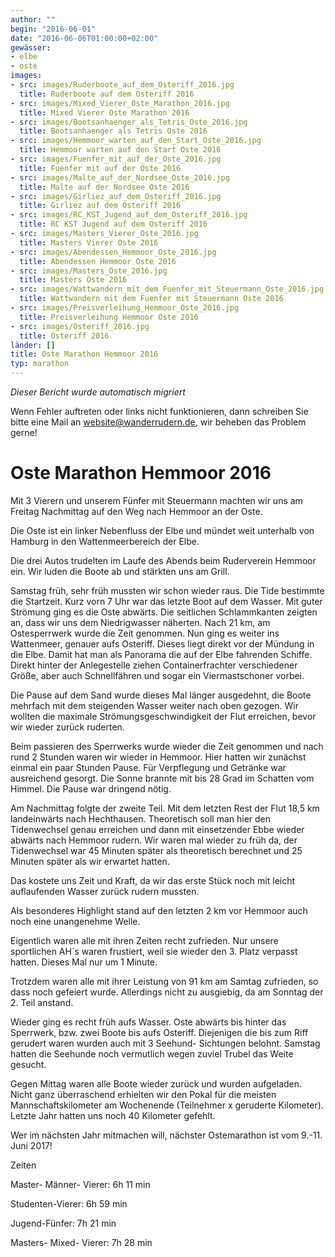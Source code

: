 ```yaml
---
author: ""
begin: "2016-06-01"
date: "2016-06-06T01:00:00+02:00"
gewässer:
- elbe
- oste
images:
- src: images/Ruderboote_auf_dem_Osteriff_2016.jpg
  title: Ruderboote auf dem Osteriff 2016
- src: images/Mixed_Vierer_Oste_Marathon_2016.jpg
  title: Mixed Vierer Oste Marathon 2016
- src: images/Bootsanhaenger_als_Tetris_Oste_2016.jpg
  title: Bootsanhaenger als Tetris Oste 2016
- src: images/Hemmoor_warten_auf_den_Start_Oste_2016.jpg
  title: Hemmoor warten auf den Start Oste 2016
- src: images/Fuenfer_mit_auf_der_Oste_2016.jpg
  title: Fuenfer mit auf der Oste 2016
- src: images/Malte_auf_der_Nordsee_Oste_2016.jpg
  title: Malte auf der Nordsee Oste 2016
- src: images/Girliez_auf_dem_Osteriff_2016.jpg
  title: Girliez auf dem Osteriff 2016
- src: images/RC_KST_Jugend_auf_dem_Osteriff_2016.jpg
  title: RC KST Jugend auf dem Osteriff 2016
- src: images/Masters_Vierer_Oste_2016.jpg
  title: Masters Vierer Oste 2016
- src: images/Abendessen_Hemmoor_Oste_2016.jpg
  title: Abendessen Hemmoor Oste 2016
- src: images/Masters_Oste_2016.jpg
  title: Masters Oste 2016
- src: images/Wattwandern_mit_dem_Fuenfer_mit_Steuermann_Oste_2016.jpg
  title: Wattwandern mit dem Fuenfer mit Steuermann Oste 2016
- src: images/Preisverleihung_Hemmoor_Oste_2016.jpg
  title: Preisverleihung Hemmoor Oste 2016
- src: images/Osteriff_2016.jpg
  title: Osteriff 2016
länder: []
title: Oste Marathon Hemmoor 2016
typ: marathon
---
```



*Dieser Bericht wurde automatisch migriert*

Wenn Fehler auftreten oder links nicht funktionieren, dann schreiben Sie bitte eine Mail an website@wanderrudern.de, wir beheben das Problem gerne!



# Oste Marathon Hemmoor 2016


Mit 3 Vierern und unserem Fünfer mit Steuermann machten wir uns am Freitag Nachmittag auf den Weg nach Hemmoor an der Oste.

Die Oste ist ein linker Nebenfluss der Elbe und mündet weit unterhalb von Hamburg in den Wattenmeerbereich der Elbe.

Die drei Autos trudelten im Laufe des Abends beim Ruderverein Hemmoor ein. Wir luden die Boote ab und stärkten uns am Grill.

Samstag früh, sehr früh mussten wir schon wieder raus. Die Tide bestimmte die Startzeit. Kurz vorn 7 Uhr war das letzte Boot auf dem Wasser. Mit guter Strömung ging es die Oste abwärts. Die seitlichen Schlammkanten zeigten an, dass wir uns dem Niedrigwasser näherten. Nach 21 km, am Ostesperrwerk wurde die Zeit genommen. Nun ging es weiter ins Wattenmeer, genauer aufs Osteriff. Dieses liegt direkt vor der Mündung in die Elbe. Damit hat man als Panorama die auf der Elbe fahrenden Schiffe. Direkt hinter der Anlegestelle ziehen Containerfrachter verschiedener Größe, aber auch Schnellfähren und sogar ein Viermastschoner vorbei.

Die Pause auf dem Sand wurde dieses Mal länger ausgedehnt, die Boote mehrfach mit dem steigenden Wasser weiter nach oben gezogen. Wir wollten die maximale Strömungsgeschwindigkeit der Flut erreichen, bevor wir wieder zurück ruderten.

Beim passieren des Sperrwerks wurde wieder die Zeit genommen und nach rund 2 Stunden waren wir wieder in Hemmoor. Hier hatten wir zunächst einmal ein paar Stunden Pause. Für Verpflegung und Getränke war ausreichend gesorgt. Die Sonne brannte mit bis 28 Grad im Schatten vom Himmel. Die Pause war dringend nötig.

Am Nachmittag folgte der zweite Teil. Mit dem letzten Rest der Flut 18,5 km landeinwärts nach Hechthausen. Theoretisch soll man hier den Tidenwechsel genau erreichen und dann mit einsetzender Ebbe wieder abwärts nach Hemmoor rudern. Wir waren mal wieder zu früh da, der Tidenwechsel war 45 Minuten später als theoretisch berechnet und 25 Minuten später als wir erwartet hatten.

Das kostete uns Zeit und Kraft, da wir das erste Stück noch mit leicht auflaufenden Wasser zurück rudern mussten.

Als besonderes Highlight stand auf den letzten 2 km vor Hemmoor auch noch eine unangenehme Welle.

Eigentlich waren alle mit ihren Zeiten recht zufrieden. Nur unsere sportlichen AH´s waren frustiert, weil sie wieder den 3. Platz verpasst hatten. Dieses Mal nur um 1 Minute.

Trotzdem waren alle mit ihrer Leistung von 91 km am Samtag zufrieden, so dass noch gefeiert wurde. Allerdings nicht zu ausgiebig, da am Sonntag der 2. Teil anstand.

Wieder ging es recht früh aufs Wasser. Oste abwärts bis hinter das Sperrwerk, bzw. zwei Boote bis aufs Osteriff. Diejenigen die bis zum Riff gerudert waren wurden auch mit 3 Seehund- Sichtungen belohnt. Samstag hatten die Seehunde noch vermutlich wegen zuviel Trubel das Weite gesucht.

Gegen Mittag waren alle Boote wieder zurück und wurden aufgeladen. Nicht ganz überraschend erhielten wir den Pokal für die meisten Mannschaftskilometer am Wochenende (Teilnehmer x geruderte Kilometer). Letzte Jahr hatten uns noch 40 Kilometer gefehlt.

Wer im nächsten Jahr mitmachen will, nächster Ostemarathon ist vom 9.-11. Juni 2017!

Zeiten

Master- Männer- Vierer: 6h 11 min

Studenten-Vierer: 6h 59 min

Jugend-Fünfer: 7h 21 min

Masters- Mixed- Vierer: 7h 28 min